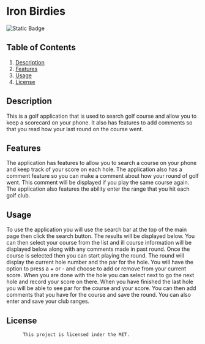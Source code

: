 # Iron Birdies 

![Static Badge](https://img.shields.io/badge/license-MIT-blue) 

## Table of Contents
1. [Description](#description)
2. [Features](#features)
3. [Usage](#usage)
4. [License](#license)


## Description
This is a golf application that is used to search golf course and allow you to keep a scorecard on your phone. It also has features to add comments so that you read how your last round on the course went.
## Features
The application has features to allow you to search a course on your phone and keep track of your score on each hole. The application also has a comment feature so you can make a comment about how your round of golf went. This comment will be displayed if you play the same course again. The application also features the ability enter the range that you hit each golf club.
  
## Usage
To use the application you will use the search bar at the top of the main page then click the search button. The results will be displayed below. You can then select your course from the list and ill course information will be displayed below along with any comments made in past round. Once the course is selected then you can start playing the round. The round will display the current hole number and the par for the hole. You will have the option to press a + or - and choose to add or remove from your current score. When you are done with the hole you can select next to go the next hole and record your score on there. When you have finished the last hole you will be able to see par for the course and your score. You can then add comments that you have for the course and save the round. You can also enter and save your club ranges.

 ## License
          This project is licensed inder the MIT.